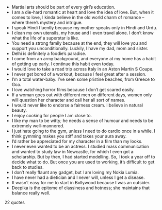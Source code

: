  - Martial arts should be part of every girl’s education.
 - I am a die-hard romantic at heart and love the idea of love. But, when it comes to love, I kinda believe in the old world charm of romance – where there’s mystery and intrigue.
 - I speak Hindi fluently because my mother speaks only in Hindi and Urdu.
 - I clean my own utensils, my house and I even travel alone. I don’t know what the life of a superstar is like.
 - You need a strong family because at the end, they will love you and support you unconditionally. Luckily, I have my dad, mom and sister.
 - Delhi is definitely a foodie’s paradise.
 - I come from an army background, and everyone at my home has a habit of getting up early. I continue this habit even today.
 - I would love to take a road trip across Italy in an Aston Martin S Coupe.
 - I never get bored of a workout, because I feel great after a session.
 - I’m a total water-baby. I’ve seen some pristine beaches, from Greece to Goa.
 - I love watching horror films because I don’t get scared easily.
 - If a woman goes out with different men on different days, women only will question her character and call her all sort of names.
 - I would never like to endorse a fairness cream. I believe in natural beauty.
 - I enjoy cooking for people I am close to.
 - I like my man to be witty; he needs a sense of humour and needs to be extremely well-mannered.
 - I just hate going to the gym, unless I need to do cardio once in a while. I think gymming makes you stiff and takes your aura away.
 - I’d rather be appreciated for my character in a film than my looks.
 - I never even wanted to be an actress. I studied mass communication and wanted to study law in Newcastle, for which I even got a scholarship. But by then, I had started modelling. So, I took a year off to decide what to do. But once you are used to working, it’s difficult to get back to studies.
 - I don’t really flaunt any gadget, but I am loving my Nokia Lumia.
 - I have never had a dietician and I never will, unless I get a disease.
 - It wasn’t easy for me to start in Bollywood because I was an outsider.
 - Deepika is the epitome of classiness and hotness; she maintains that balance really well.

22 quotes